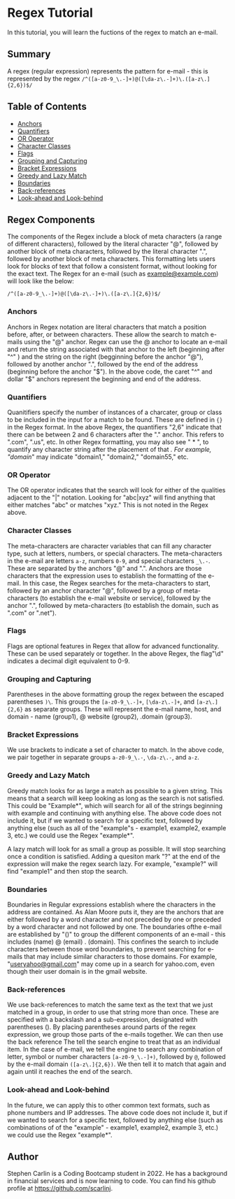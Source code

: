 # Regex Tutorial

In this tutorial, you will learn the fuctions of the regex to match an e-mail.

## Summary

A regex (regular expression) represents the pattern for e-mail - this is represented by the regex `/^([a-z0-9_\.-]+)@([\da-z\.-]+)\.([a-z\.]{2,6})$/`

## Table of Contents

- [Anchors](#anchors)
- [Quantifiers](#quantifiers)
- [OR Operator](#or-operator)
- [Character Classes](#character-classes)
- [Flags](#flags)
- [Grouping and Capturing](#grouping-and-capturing)
- [Bracket Expressions](#bracket-expressions)
- [Greedy and Lazy Match](#greedy-and-lazy-match)
- [Boundaries](#boundaries)
- [Back-references](#back-references)
- [Look-ahead and Look-behind](#look-ahead-and-look-behind)

## Regex Components

The components of the Regex include a block of meta characters (a range of different characters), followed by the literal character "@", followed by another block of meta characters, followed by the literal character ".", followed by another block of meta characters.  This formatting lets users look for blocks of text that follow a consistent format, without looking for the exact text.  The Regex for an e-mail (such as example@example.com) will look like the below: 

`/^([a-z0-9_\.-]+)@([\da-z\.-]+)\.([a-z\.]{2,6})$/`

### Anchors
Anchors in Regex notation are literal characters that match a position before, after, or between characters.  These allow the search to match e-mails using the "@" anchor.  Regex can use the @ anchor to locate an e-mail and return the string associated with that anchor to the left (beginning after "^" ) and the string on the right (begginning before the anchor "@"), followed by another anchor ".", followed by the end of the address (beginning before the anchor "$").  In the above code, the caret "^" and dollar "$" anchors represent the beginning and end of the address.

### Quantifiers
Quanitifiers specify the number of instances of a charcater, group or class to be included in the input for a match to be found.  These are defined in `{}` in the Regex format.  In the above Regex, the quantifiers "2,6" indicate that there can be between 2 and 6 characters after the "." anchor.  This refers to ".com", ".us", etc.  In other Regex formatting, you may also see " * ", to quantify any character string after the placement of that *.  For example, "domain*" may indicate "domain1," "domain2," "domain55," etc.

### OR Operator

The OR operator indicates that the search will look for either of the qualities adjacent to the "|" notation.  Looking for "abc|xyz" will find anything that either matches "abc" or matches "xyz."  This is not noted in the Regex above.

### Character Classes
The meta-characters are character variables that can fill any character type, such at letters, numbers, or special characters.  The meta-characters in the e-mail are letters `a-z`, numbers `0-9`, and special characters `_\.-`.  These are separated by the anchors "@" and ".".  Anchors are those characters that the expression uses to establish the formatting of the e-mail.  In this case, the Regex searches for the meta-characters to start, followed by an anchor character "@", followed by a group of meta-characters (to establish the e-mail website or service), followed by the anchor ".", followed by meta-characters (to establish the domain, such as ".com" or ".net").

### Flags
Flags are optional features in Regex that allow for advanced functionality.  These can be used separately or together.  In the above Regex, the flag"\d" indicates a decimal digit equivalent to 0-9.

### Grouping and Capturing
Parentheses in the above formatting group the regex between the escaped parentheses `)\`.  This groups the `[a-z0-9_\.-]+`, `[\da-z\.-]+`, and `[a-z\.]{2,6}` as separate groups.  These will represent the e-mail name, host, and domain - name (group1), @ website (group2), .domain (group3).

### Bracket Expressions
We use brackets to indicate a set of character to match.  In the above code, we pair together in separate groups `a-z0-9_\.-`, `\da-z\.-`, and `a-z`.  

### Greedy and Lazy Match
Greedy match looks for as large a match as possible to a given string.  This means that a search will keep looking as long as the search is not satisfied.  This could be "Example*", which will search for all of the strings beginning with example and continuing with anything else.  The above code does not include it, but if we wanted to search for a specific text, followed by anything else (such as all of the "example"s - example1, example2, example 3, etc.) we could use the Regex "example*".

A lazy match will look for as small a group as possible.  It will stop searching once a condition is satisfied.  Adding a quesiton mark "?" at the end of the expression will make the regex search lazy.  For example, "example?" will find "example1" and then stop the search.

### Boundaries
Boundaries in Regular expressions establish where the characters in the address are contained.  As Alan Moore puts it, they are the anchors that are either followed by a word character and not preceded by one or preceded by a word character and not followed by one.  The boundaries ofthe e-mail are established by "()" to group the different components of an e-mail - this includes (name) @ (email) . (domain).  This confines the search to include characters between those word boundaries, to prevent searching for e-mails that may include similar characters to those domains.   For example, "useryahoo@gmail.com" may come up in a search for yahoo.com, even though their user domain is in the gmail website.

### Back-references
We use back-references to match the same text as the text that we just matched in a group, in order to use that string more than once.  These are specified with a backslash and a sub-expression, designated with parentheses ().  By placing parentheses around parts of the regex expression, we group those parts of the e-mails together.  We can then use the back reference The tell the search engine to treat that as an individual item.  In the case of e-mail, we tell the engine to search any combination of letter, symbol or number characters `[a-z0-9_\.-]+)`, followed by `@`, followed by the e-mail domain `([a-z\.]{2,6})`.  We then tell it to match that again and again until it reaches the end of the search.


### Look-ahead and Look-behind
In the future, we can apply this to other common text formats, such as phone numbers and IP addresses.  The above code does not include it, but if we wanted to search for a specific text, followed by anything else (such as combinations of of the "example" - example1, example2, example 3, etc.) we could use the Regex "example*".

## Author

Stephen Carlin is a Coding Bootcamp student in 2022.  He has a background in financial services and is now learning to code.  You can find his github profile at https://github.com/scarlinj.
